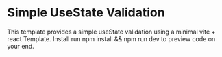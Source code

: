# Simple UseState Validation

This template provides a simple useState validation using a minimal  vite + react Template.
Install run  npm install && npm run dev to preview code on your end.